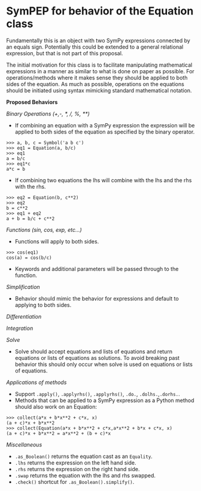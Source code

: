 SymPEP for behavior of the Equation class
=========================================
Fundamentally this is an object with two SymPy expressions connected by an equals sign.
Potentially this could be extended to a general relational expression, but that is not
part of this proposal.

The initial motivation for this class is to facilitate manipulating mathematical expressions
in a manner as similar to what is done on paper as possible. For operations/methods where
it makes sense they should be applied to both sides of the equation. As much as possible,
operations on the equations should be initiated using syntax mimicking standard
mathematical notation.

__Proposed Behaviors__

_Binary Operations (+,-, *, /, %, **)_
* If combining an equation with a SymPy expression the expression will be applied to both
sides of the equation as specified by the binary operator.
```
>>> a, b, c = Symbol('a b c')
>>> eq1 = Equation(a, b/c)
>>> eq1
a = b/c
>>> eq1*c
a*c = b
```
* If combining two equations the lhs will combine with the lhs and the rhs with the rhs.
```
>>> eq2 = Equation(b, c**2)
>>> eq2
b = c**2
>>> eq1 + eq2
a + b = b/c + c**2
```
_Functions (sin, cos, exp, etc...)_
* Functions will apply to both sides.
```
>>> cos(eq1)
cos(a) = cos(b/c)
```
* Keywords and additional parameters will be passed through to the function.

_Simplification_
* Behavior should mimic the behavior for expressions and default to applying to both sides.

_Differentiation_

_Integration_

_Solve_
* Solve should accept equations and lists of equations and return equations or lists of
equations as solutions. To avoid breaking past behavior this should only occur when solve
is used on equations or lists of equations.

_Applications of methods_
* Support `.apply()`, `.applyrhs()`, `.applyrhs()`, `.do.`, `.dolhs.`,`.dorhs.`.
* Methods that can be applied to a SymPy expression as a Python method should also work
on an Equation:
```
>>> collect(a*x + b*x**2 + c*x, x)
(a + c)*x + b*x**2
>>> collect(Equation(a*x + b*x**2 + c*x,a*x**2 + b*x + c*x, x)
(a + c)*x + b*x**2 = a*x**2 + (b + c)*x
```
_Miscellaneous_
* `.as_Boolean()` returns the equation cast as an `Equality`.
* `.lhs` returns the expression on the left hand side.
* `.rhs` returns the expression on the right hand side.
* `.swap` returns the equation with the lhs and rhs swapped.
* `.check()` shortcut for `.as_Boolean().simplify()`.
